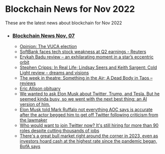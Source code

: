 # Blockchain News for Nov 2022
These are the latest news about blockchain for Nov 2022
- ### [Blockchain News Nov, 07](./07)
    - [Opinion: The VUCA election](https://www.cnn.com/2022/11/06/opinions/midterms-are-vuca-election-opinion-column-galant/index.html) 
    - [SoftBank faces tech stock weakness at Q2 earnings - Reuters](https://www.reuters.com/markets/softbank-faces-tech-stock-weakness-q2-earnings-2022-11-06/) 
    - [Erykah Badu review – an exhilarating moment in a star’s eccentric orbit](https://www.theguardian.com/music/2022/nov/06/erykah-badu-review-royal-festival-hall-southbank) 
    - [Stephen Cripps: In Real Life; Lindsay Seers and Keith Sargent: Cold Light review – dreams and visions](https://www.theguardian.com/artanddesign/2022/nov/06/stephen-cripps-in-real-life-lindsay-seers-and-keith-sargent-cold-light-review-dreams-and-visions) 
    - [The week in theatre: Something in the Air; A Dead Body in Taos – reviews](https://www.theguardian.com/stage/2022/nov/06/the-week-in-theatre-something-in-the-air-a-dead-body-in-taos-reviews) 
    - [Eric Allison obituary](https://www.theguardian.com/society/2022/nov/06/eric-allison-obituary) 
    - [We wanted to ask Elon Musk about Twitter, Trump, and Tesla. But he seemed kinda busy, so we went with the next best thing: an AI version of him.](https://www.businessinsider.com/artificial-intelligence-elon-musk-twitter-epstein-biden-ye-chatbot-2022-11) 
    - [Elon Musk told Mark Ruffalo not everything AOC says is accurate after the actor begged him to get off Twitter following criticism from the lawmaker](https://www.businessinsider.com/elon-musk-told-mark-ruffalo-not-everything-aoc-says-accurate-2022-11) 
    - [Who would want to join Twitter now? It's still hiring for more than 90 roles despite cutting thousands of jobs](https://www.businessinsider.com/twitter-still-hiring-for-90-roles-despite-making-mass-layoffs-2022-11) 
    - [There's a great bull market right around the corner in 2023, even as investors hoard cash at the highest rate since the pandemic began, BofA says](https://markets.businessinsider.com/news/stocks/stock-market-outlook-new-bull-2023-small-caps-inflation-fed-2022-11) 
